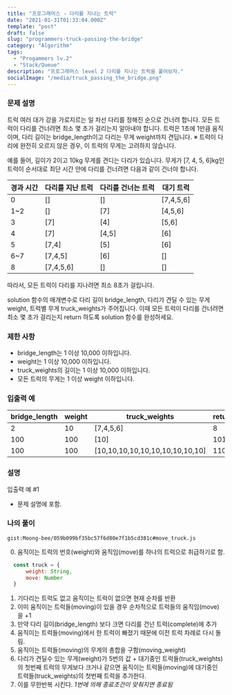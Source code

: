 ```yaml
---
title: "프로그래머스 - 다리를 지나는 트럭"
date: "2021-01-31T01:33:04.000Z"
template: "post"
draft: false
slug: "programmers-truck-passing-the-bridge"
category: "Algorithm"
tags:
  - "Progammers lv.2"
  - "Stack/Queue"
description: "프로그래머스 level 2 다리를 지나는 트럭을 풀어보자."
socialImage: "/media/truck_passing_the_bridge.png"
---
```


### 문제 설명

트럭 여러 대가 강을 가로지르는 일 차선 다리를 정해진 순으로 건너려 합니다. 모든 트럭이 다리를 건너려면 최소 몇 초가 걸리는지 알아내야 합니다. 트럭은 1초에 1만큼 움직이며, 다리 길이는 bridge_length이고 다리는 무게 weight까지 견딥니다.
※ 트럭이 다리에 완전히 오르지 않은 경우, 이 트럭의 무게는 고려하지 않습니다.

예를 들어, 길이가 2이고 10kg 무게를 견디는 다리가 있습니다. 무게가 [7, 4, 5, 6]kg인 트럭이 순서대로 최단 시간 안에 다리를 건너려면 다음과 같이 건너야 합니다.

|경과 시간|	다리를 지난 트럭|	다리를 건너는 트럭|	대기 트럭|
|-|-|-|-|
|0|	[]|	[]|	[7,4,5,6]|
|1~2|	[]|	[7]|	[4,5,6]|
|3|	[7]|	[4]|	[5,6]|
|4|	[7]|	[4,5]|	[6]|
|5|	[7,4]|	[5]|	[6]|
|6~7|	[7,4,5]|	[6]|	[]|
|8|	[7,4,5,6]|	[]|	[]|

따라서, 모든 트럭이 다리를 지나려면 최소 8초가 걸립니다.

solution 함수의 매개변수로 다리 길이 bridge\_length, 다리가 견딜 수 있는 무게 weight, 트럭별 무게 truck\_weights가 주어집니다. 이때 모든 트럭이 다리를 건너려면 최소 몇 초가 걸리는지 return 하도록 solution 함수를 완성하세요.

### 제한 사항

- bridge_length는 1 이상 10,000 이하입니다.
- weight는 1 이상 10,000 이하입니다.
- truck_weights의 길이는 1 이상 10,000 이하입니다.
- 모든 트럭의 무게는 1 이상 weight 이하입니다.

### 입출력 예

| bridge_length |	weight |	truck_weights |	return|
|-|-|-|-|
| 2 |	10 |	[7,4,5,6] |	8|
| 100 |	100 |	[10] |	101|
| 100 |	100 |	[10,10,10,10,10,10,10,10,10,10] |	110|

### 설명

입출력 예 #1

- 문제 설명에 포함.

### 나의 풀이

`gist:Moong-bee/059b099bf35bc57f6d80e7f1b5cd381c#move_truck.js`

0. 움직이는 트럭의 번호(weight)와 움직임(move)를 하나의 트럭으로 취급하기로 함.
``` js
  const truck = {
      weight: String,
      move: Number
  }
```
1. 기다리는 트럭도 없고 움직이는 트럭이 없으면 현재 순차를 반환
2. 이미 움직이는 트럭들(moving)이 있을 경우 순차적으로 트럭들의 움직임(move)을 +1
3. 만약 다리 길이(bridge_length) 보다 크면 다리를 건넌 트럭(complete)에 추가
4. 움직이는 트럭들(moving)에서 한 트럭이 빠졌기 때문에 이전 트럭 차례로 다시 돌림.
5. 움직이는 트럭들(moving)의 무게의 총합을 구함(moving_weight)
6. 다리가 견딜수 있는 무게(weight)가 5번의 값 + 대기중인 트럭들(truck\_weights)의 첫번째 트럭의 무게보다 크거나 같으면 움직이는 트럭들(moving)에 대기중인 트럭들(truck\_weights)의 첫번째 트럭을 추가한다.
7. 이를 무한반복 시킨다. *1번에 의해 종료조건이 맞춰지면 종료됨*